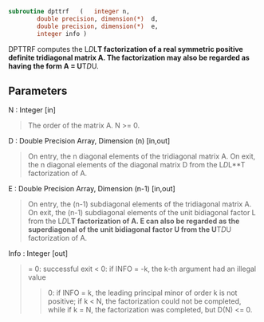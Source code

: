 ```fortran
subroutine dpttrf	(	integer	n,
		double precision, dimension(*)	d,
		double precision, dimension(*)	e,
		integer	info )
```

 DPTTRF computes the L*D*L**T factorization of a real symmetric
 positive definite tridiagonal matrix A.  The factorization may also
 be regarded as having the form A = U**T*D*U.

## Parameters
N : Integer [in]
> The order of the matrix A.  N >= 0.

D : Double Precision Array, Dimension (n) [in,out]
> On entry, the n diagonal elements of the tridiagonal matrix
> A.  On exit, the n diagonal elements of the diagonal matrix
> D from the L*D*L**T factorization of A.

E : Double Precision Array, Dimension (n-1) [in,out]
> On entry, the (n-1) subdiagonal elements of the tridiagonal
> matrix A.  On exit, the (n-1) subdiagonal elements of the
> unit bidiagonal factor L from the L*D*L**T factorization of A.
> E can also be regarded as the superdiagonal of the unit
> bidiagonal factor U from the U**T*D*U factorization of A.

Info : Integer [out]
> = 0: successful exit
> < 0: if INFO = -k, the k-th argument had an illegal value
> > 0: if INFO = k, the leading principal minor of order k
> is not positive; if k < N, the factorization could not
> be completed, while if k = N, the factorization was
> completed, but D(N) <= 0.

